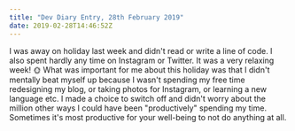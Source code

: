 ```yaml
---
title: "Dev Diary Entry, 28th February 2019"
date: 2019-02-28T14:46:52Z
---
```


I was away on holiday last week and didn't read or write a line of code. I also spent hardly any time on Instagram or Twitter. It was a very relaxing week! 🌞 What was important for me about this holiday was that I didn't mentally beat myself up because I wasn't spending my free time redesigning my blog, or taking photos for Instagram, or learning a new language etc. I made a choice to switch off and didn't worry about the million other ways I could have been "productively" spending my time. Sometimes it's most productive for your well-being to not do anything at all.
